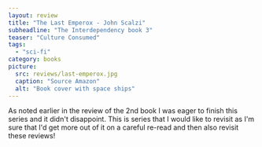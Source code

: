 ```yaml
---
layout: review
title: "The Last Emperox - John Scalzi"
subheadline: "The Interdependency book 3"
teaser: "Culture Consumed"
tags:
  - "sci-fi"
category: books
picture:
  src: reviews/last-emperox.jpg
  caption: "Source Amazon"
  alt: "Book cover with space ships"
---
```


As noted earlier in the review of the 2nd book I was eager to finish this series and it didn't disappoint. This is series that I would like to revisit as I'm sure that I'd get more out of it on a careful re-read and then also revisit these reviews!